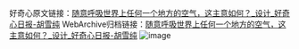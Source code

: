 好奇心原文链接：[随意呼吸世界上任何一个地方的空气，这主意如何？_设计_好奇心日报-胡雪纯](https://www.qdaily.com/articles/6156.html)
WebArchive归档链接：[随意呼吸世界上任何一个地方的空气，这主意如何？_设计_好奇心日报-胡雪纯](http://web.archive.org/web/20190623170002/https://www.qdaily.com/articles/6156.html)
![image](http://ww3.sinaimg.cn/large/007d5XDply1g3whfhj64mj30u03f5x4i)